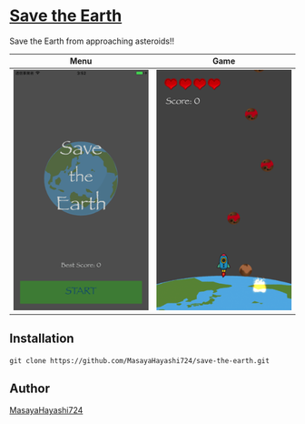 # [Save the Earth](https://itunes.apple.com/jp/app/id1265444161)

Save the Earth from approaching asteroids!!

| Menu | Game |
| :-: | :-: |
| ![](screenshots/1.png) | ![](screenshots/2.png) |

## Installation

    git clone https://github.com/MasayaHayashi724/save-the-earth.git

## Author

[MasayaHayashi724](https://github.com/MasayaHayashi724)
